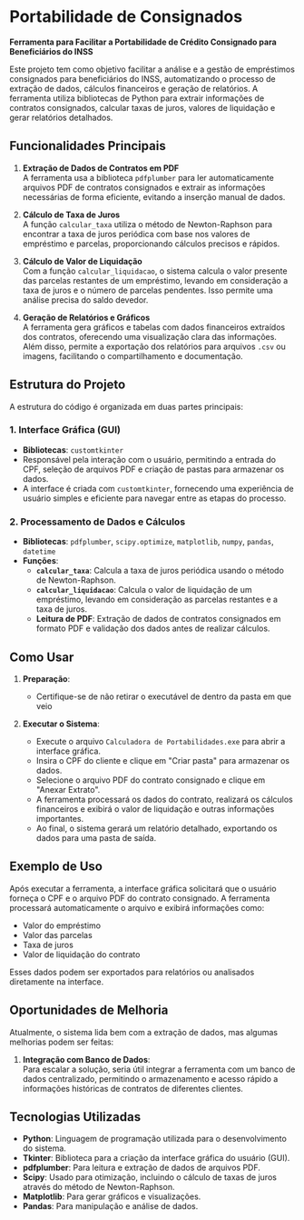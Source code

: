 
# Portabilidade de Consignados

**Ferramenta para Facilitar a Portabilidade de Crédito Consignado para Beneficiários do INSS**

Este projeto tem como objetivo facilitar a análise e a gestão de empréstimos consignados para beneficiários do INSS, automatizando o processo de extração de dados, cálculos financeiros e geração de relatórios. A ferramenta utiliza bibliotecas de Python para extrair informações de contratos consignados, calcular taxas de juros, valores de liquidação e gerar relatórios detalhados.

## Funcionalidades Principais

1. **Extração de Dados de Contratos em PDF**  
   A ferramenta usa a biblioteca `pdfplumber` para ler automaticamente arquivos PDF de contratos consignados e extrair as informações necessárias de forma eficiente, evitando a inserção manual de dados.

2. **Cálculo de Taxa de Juros**  
   A função `calcular_taxa` utiliza o método de Newton-Raphson para encontrar a taxa de juros periódica com base nos valores de empréstimo e parcelas, proporcionando cálculos precisos e rápidos.

3. **Cálculo de Valor de Liquidação**  
   Com a função `calcular_liquidacao`, o sistema calcula o valor presente das parcelas restantes de um empréstimo, levando em consideração a taxa de juros e o número de parcelas pendentes. Isso permite uma análise precisa do saldo devedor.

4. **Geração de Relatórios e Gráficos**  
   A ferramenta gera gráficos e tabelas com dados financeiros extraídos dos contratos, oferecendo uma visualização clara das informações. Além disso, permite a exportação dos relatórios para arquivos `.csv` ou imagens, facilitando o compartilhamento e documentação.

## Estrutura do Projeto

A estrutura do código é organizada em duas partes principais:

### 1. Interface Gráfica (GUI)
- **Bibliotecas**: `customtkinter`
- Responsável pela interação com o usuário, permitindo a entrada do CPF, seleção de arquivos PDF e criação de pastas para armazenar os dados.
- A interface é criada com `customtkinter`, fornecendo uma experiência de usuário simples e eficiente para navegar entre as etapas do processo.

### 2. Processamento de Dados e Cálculos
- **Bibliotecas**: `pdfplumber`, `scipy.optimize`, `matplotlib`, `numpy`, `pandas`, `datetime`
- **Funções**:
  - **`calcular_taxa`**: Calcula a taxa de juros periódica usando o método de Newton-Raphson.
  - **`calcular_liquidacao`**: Calcula o valor de liquidação de um empréstimo, levando em consideração as parcelas restantes e a taxa de juros.
  - **Leitura de PDF**: Extração de dados de contratos consignados em formato PDF e validação dos dados antes de realizar cálculos.

## Como Usar

1. **Preparação**:
   - Certifique-se de não retirar o executável de dentro da pasta em que veio

2. **Executar o Sistema**:
   - Execute o arquivo `Calculadora de Portabilidades.exe` para abrir a interface gráfica.
   - Insira o CPF do cliente e clique em "Criar pasta" para armazenar os dados.
   - Selecione o arquivo PDF do contrato consignado e clique em "Anexar Extrato".
   - A ferramenta processará os dados do contrato, realizará os cálculos financeiros e exibirá o valor de liquidação e outras informações importantes.
   - Ao final, o sistema gerará um relatório detalhado, exportando os dados para uma pasta de saída.

## Exemplo de Uso

Após executar a ferramenta, a interface gráfica solicitará que o usuário forneça o CPF e o arquivo PDF do contrato consignado. A ferramenta processará automaticamente o arquivo e exibirá informações como:

- Valor do empréstimo
- Valor das parcelas
- Taxa de juros
- Valor de liquidação do contrato

Esses dados podem ser exportados para relatórios ou analisados diretamente na interface.

## Oportunidades de Melhoria

Atualmente, o sistema lida bem com a extração de dados, mas algumas melhorias podem ser feitas:

1. **Integração com Banco de Dados**:  
   Para escalar a solução, seria útil integrar a ferramenta com um banco de dados centralizado, permitindo o armazenamento e acesso rápido a informações históricas de contratos de diferentes clientes.

## Tecnologias Utilizadas

- **Python**: Linguagem de programação utilizada para o desenvolvimento do sistema.
- **Tkinter**: Biblioteca para a criação da interface gráfica do usuário (GUI).
- **pdfplumber**: Para leitura e extração de dados de arquivos PDF.
- **Scipy**: Usado para otimização, incluindo o cálculo de taxas de juros através do método de Newton-Raphson.
- **Matplotlib**: Para gerar gráficos e visualizações.
- **Pandas**: Para manipulação e análise de dados.